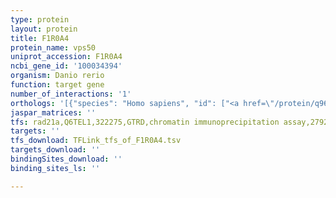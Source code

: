 ```yaml
---
type: protein
layout: protein
title: F1R0A4
protein_name: vps50
uniprot_accession: F1R0A4
ncbi_gene_id: '100034394'
organism: Danio rerio
function: target gene
number_of_interactions: '1'
orthologs: '[{"species": "Homo sapiens", "id": ["<a href=\"/protein/q96jg6\">Q96JG6</a>"]}, {"species": "Mus musculus", "id": ["<a href=\"/protein/q8ci71\">Q8CI71</a>"]}, {"species": "Rattus norvegicus", "id": ["<a href=\"/protein/f1lsg8\">F1LSG8</a>"]}, {"species": "Drosophila melanogaster", "id": ["<a href=\"/protein/a1zay8\">A1ZAY8</a>"]}, {"species": "Caenorhabditis elegans", "id": ["<a href=\"/protein/q18602\">Q18602</a>"]}]'
jaspar_matrices: ''
tfs: rad21a,Q6TEL1,322275,GTRD,chromatin immunoprecipitation assay,27924024%5Buid%5D,No
targets: ''
tfs_download: TFLink_tfs_of_F1R0A4.tsv
targets_download: ''
bindingSites_download: ''
binding_sites_ls: ''

---
```

